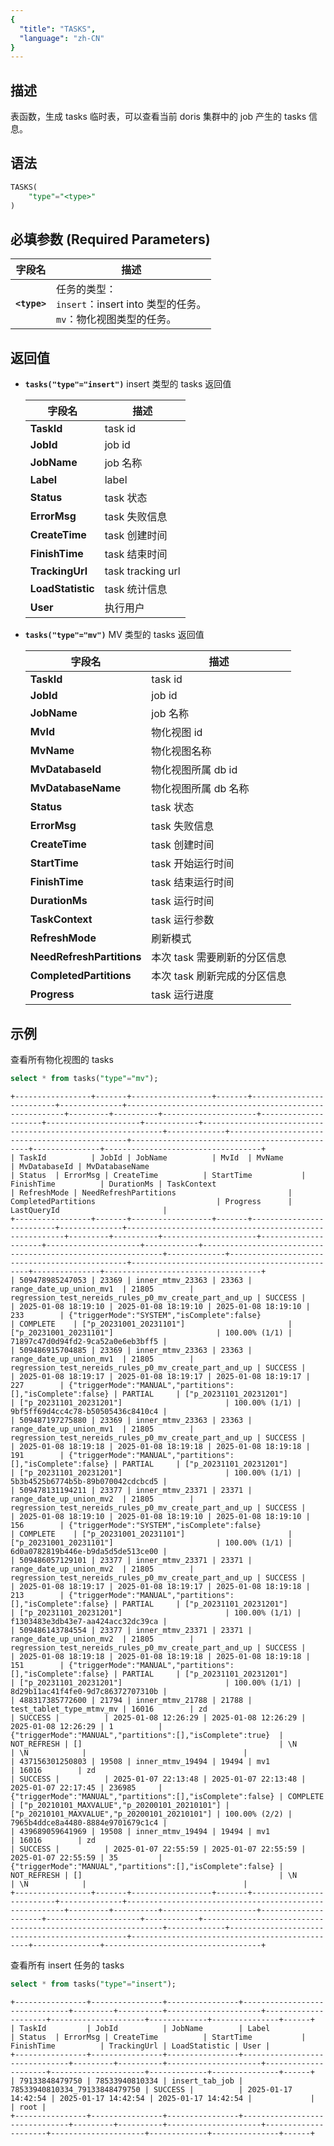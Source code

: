 ```yaml
---
{
  "title": "TASKS",
  "language": "zh-CN"
}
---
```


<!--
Licensed to the Apache Software Foundation (ASF) under one
or more contributor license agreements.  See the NOTICE file
distributed with this work for additional information
regarding copyright ownership.  The ASF licenses this file
to you under the Apache License, Version 2.0 (the
"License"); you may not use this file except in compliance
with the License.  You may obtain a copy of the License at

  http://www.apache.org/licenses/LICENSE-2.0

Unless required by applicable law or agreed to in writing,
software distributed under the License is distributed on an
"AS IS" BASIS, WITHOUT WARRANTIES OR CONDITIONS OF ANY
KIND, either express or implied.  See the License for the
specific language governing permissions and limitations
under the License.
-->

## 描述

表函数，生成 tasks 临时表，可以查看当前 doris 集群中的 job 产生的 tasks 信息。

## 语法
```sql
TASKS(
    "type"="<type>"
)
```

## 必填参数 (Required Parameters)
| 字段名          | 描述                                                            |
|--------------|---------------------------------------------------------------|
| **`<type>`** | 任务的类型：<br/> `insert`：insert into 类型的任务。 <br/> `mv`：物化视图类型的任务。 |


## 返回值

- **`tasks("type"="insert")`** insert 类型的 tasks 返回值

  | 字段名       | 描述                      |
    |--------------|---------------------------|
  | **TaskId**   | task id                   |
  | **JobId**    | job id                    |
  | **JobName**  | job 名称                   |
  | **Label**    | label                     |
  | **Status**   | task 状态                  |
  | **ErrorMsg** | task 失败信息              |
  | **CreateTime**| task 创建时间             |
  | **FinishTime**| task 结束时间             |
  | **TrackingUrl**| task tracking url        |
  | **LoadStatistic**| task 统计信息           |
  | **User**     | 执行用户                   |



- **`tasks("type"="mv")`** MV 类型的 tasks 返回值

  | 字段名                | 描述                           |
    |-----------------------|--------------------------------|
  | **TaskId**            | task id                        |
  | **JobId**             | job id                         |
  | **JobName**           | job 名称                        |
  | **MvId**              | 物化视图 id                     |
  | **MvName**            | 物化视图名称                    |
  | **MvDatabaseId**      | 物化视图所属 db id              |
  | **MvDatabaseName**    | 物化视图所属 db 名称            |
  | **Status**            | task 状态                       |
  | **ErrorMsg**          | task 失败信息                   |
  | **CreateTime**        | task 创建时间                   |
  | **StartTime**         | task 开始运行时间               |
  | **FinishTime**        | task 结束运行时间               |
  | **DurationMs**        | task 运行时间                   |
  | **TaskContext**       | task 运行参数                   |
  | **RefreshMode**       | 刷新模式                        |
  | **NeedRefreshPartitions** | 本次 task 需要刷新的分区信息   |
  | **CompletedPartitions** | 本次 task 刷新完成的分区信息   |
  | **Progress**          | task 运行进度                   |


## 示例

查看所有物化视图的 tasks

```sql
select * from tasks("type"="mv");
```
```text
+-----------------+-------+------------------+-------+--------------------------+--------------+--------------------------------------------------------+---------+----------+---------------------+---------------------+---------------------+------------+-------------------------------------------------------------+-------------+-----------------------------------------------+-----------------------------------------------+---------------+-----------------------------------+
| TaskId          | JobId | JobName          | MvId  | MvName                   | MvDatabaseId | MvDatabaseName                                         | Status  | ErrorMsg | CreateTime          | StartTime           | FinishTime          | DurationMs | TaskContext                                                 | RefreshMode | NeedRefreshPartitions                         | CompletedPartitions                           | Progress      | LastQueryId                       |
+-----------------+-------+------------------+-------+--------------------------+--------------+--------------------------------------------------------+---------+----------+---------------------+---------------------+---------------------+------------+-------------------------------------------------------------+-------------+-----------------------------------------------+-----------------------------------------------+---------------+-----------------------------------+
| 509478985247053 | 23369 | inner_mtmv_23363 | 23363 | range_date_up_union_mv1  | 21805        | regression_test_nereids_rules_p0_mv_create_part_and_up | SUCCESS |          | 2025-01-08 18:19:10 | 2025-01-08 18:19:10 | 2025-01-08 18:19:10 | 233        | {"triggerMode":"SYSTEM","isComplete":false}                 | COMPLETE    | ["p_20231001_20231101"]                       | ["p_20231001_20231101"]                       | 100.00% (1/1) | 71897c47d0d94fd2-9ca52a0e6eb3bff5 |
| 509486915704885 | 23369 | inner_mtmv_23363 | 23363 | range_date_up_union_mv1  | 21805        | regression_test_nereids_rules_p0_mv_create_part_and_up | SUCCESS |          | 2025-01-08 18:19:17 | 2025-01-08 18:19:17 | 2025-01-08 18:19:17 | 227        | {"triggerMode":"MANUAL","partitions":[],"isComplete":false} | PARTIAL     | ["p_20231101_20231201"]                       | ["p_20231101_20231201"]                       | 100.00% (1/1) | 9bf5ff69d4cc4c78-b50505436c8410c4 |
| 509487197275880 | 23369 | inner_mtmv_23363 | 23363 | range_date_up_union_mv1  | 21805        | regression_test_nereids_rules_p0_mv_create_part_and_up | SUCCESS |          | 2025-01-08 18:19:18 | 2025-01-08 18:19:18 | 2025-01-08 18:19:18 | 191        | {"triggerMode":"MANUAL","partitions":[],"isComplete":false} | PARTIAL     | ["p_20231101_20231201"]                       | ["p_20231101_20231201"]                       | 100.00% (1/1) | 5b3b4525b6774b5b-89b070042cdcbcd5 |
| 509478131194211 | 23377 | inner_mtmv_23371 | 23371 | range_date_up_union_mv2  | 21805        | regression_test_nereids_rules_p0_mv_create_part_and_up | SUCCESS |          | 2025-01-08 18:19:10 | 2025-01-08 18:19:10 | 2025-01-08 18:19:10 | 156        | {"triggerMode":"SYSTEM","isComplete":false}                 | COMPLETE    | ["p_20231001_20231101"]                       | ["p_20231001_20231101"]                       | 100.00% (1/1) | 6d0a0782819b446e-b9da5d5de513ce00 |
| 509486057129101 | 23377 | inner_mtmv_23371 | 23371 | range_date_up_union_mv2  | 21805        | regression_test_nereids_rules_p0_mv_create_part_and_up | SUCCESS |          | 2025-01-08 18:19:17 | 2025-01-08 18:19:17 | 2025-01-08 18:19:18 | 213        | {"triggerMode":"MANUAL","partitions":[],"isComplete":false} | PARTIAL     | ["p_20231101_20231201"]                       | ["p_20231101_20231201"]                       | 100.00% (1/1) | f1303483e3db43e7-aa424acc32dc39ca |
| 509486143784554 | 23377 | inner_mtmv_23371 | 23371 | range_date_up_union_mv2  | 21805        | regression_test_nereids_rules_p0_mv_create_part_and_up | SUCCESS |          | 2025-01-08 18:19:18 | 2025-01-08 18:19:18 | 2025-01-08 18:19:18 | 151        | {"triggerMode":"MANUAL","partitions":[],"isComplete":false} | PARTIAL     | ["p_20231101_20231201"]                       | ["p_20231101_20231201"]                       | 100.00% (1/1) | 8d29b11ac41f4fe0-9d7c86372707310b |
| 488317385772600 | 21794 | inner_mtmv_21788 | 21788 | test_tablet_type_mtmv_mv | 16016        | zd                                                     | SUCCESS |          | 2025-01-08 12:26:29 | 2025-01-08 12:26:29 | 2025-01-08 12:26:29 | 1          | {"triggerMode":"MANUAL","partitions":[],"isComplete":true}  | NOT_REFRESH | []                                            | \N                                            | \N            |                                   |
| 437156301250803 | 19508 | inner_mtmv_19494 | 19494 | mv1                      | 16016        | zd                                                     | SUCCESS |          | 2025-01-07 22:13:48 | 2025-01-07 22:13:48 | 2025-01-07 22:17:45 | 236985     | {"triggerMode":"MANUAL","partitions":[],"isComplete":false} | COMPLETE    | ["p_20210101_MAXVALUE","p_20200101_20210101"] | ["p_20210101_MAXVALUE","p_20200101_20210101"] | 100.00% (2/2) | 7965b4ddce8a4480-8884e9701679c1c4 |
| 439689059641969 | 19508 | inner_mtmv_19494 | 19494 | mv1                      | 16016        | zd                                                     | SUCCESS |          | 2025-01-07 22:55:59 | 2025-01-07 22:55:59 | 2025-01-07 22:55:59 | 35         | {"triggerMode":"MANUAL","partitions":[],"isComplete":false} | NOT_REFRESH | []                                            | \N                                            | \N            |                                   |
+-----------------+-------+------------------+-------+--------------------------+--------------+--------------------------------------------------------+---------+----------+---------------------+---------------------+---------------------+------------+-------------------------------------------------------------+-------------+-----------------------------------------------+-----------------------------------------------+---------------+-----------------------------------+
```

查看所有 insert 任务的 tasks
```sql
select * from tasks("type"="insert");
```
```text
+----------------+----------------+----------------+-------------------------------+---------+----------+---------------------+---------------------+---------------------+-------------+---------------+------+
| TaskId         | JobId          | JobName        | Label                         | Status  | ErrorMsg | CreateTime          | StartTime           | FinishTime          | TrackingUrl | LoadStatistic | User |
+----------------+----------------+----------------+-------------------------------+---------+----------+---------------------+---------------------+---------------------+-------------+---------------+------+
| 79133848479750 | 78533940810334 | insert_tab_job | 78533940810334_79133848479750 | SUCCESS |          | 2025-01-17 14:42:54 | 2025-01-17 14:42:54 | 2025-01-17 14:42:54 |             |               | root |
+----------------+----------------+----------------+-------------------------------+---------+----------+---------------------+---------------------+---------------------+-------------+---------------+------+
```